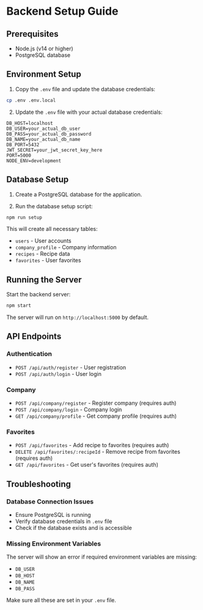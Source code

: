 # Backend Setup Guide

## Prerequisites
- Node.js (v14 or higher)
- PostgreSQL database

## Environment Setup

1. Copy the `.env` file and update the database credentials:
```bash
cp .env .env.local
```

2. Update the `.env` file with your actual database credentials:
```env
DB_HOST=localhost
DB_USER=your_actual_db_user
DB_PASS=your_actual_db_password
DB_NAME=your_actual_db_name
DB_PORT=5432
JWT_SECRET=your_jwt_secret_key_here
PORT=5000
NODE_ENV=development
```

## Database Setup

1. Create a PostgreSQL database for the application.

2. Run the database setup script:
```bash
npm run setup
```

This will create all necessary tables:
- `users` - User accounts
- `company_profile` - Company information
- `recipes` - Recipe data
- `favorites` - User favorites

## Running the Server

Start the backend server:
```bash
npm start
```

The server will run on `http://localhost:5000` by default.

## API Endpoints

### Authentication
- `POST /api/auth/register` - User registration
- `POST /api/auth/login` - User login

### Company
- `POST /api/company/register` - Register company (requires auth)
- `POST /api/company/login` - Company login
- `GET /api/company/profile` - Get company profile (requires auth)

### Favorites
- `POST /api/favorites` - Add recipe to favorites (requires auth)
- `DELETE /api/favorites/:recipeId` - Remove recipe from favorites (requires auth)
- `GET /api/favorites` - Get user's favorites (requires auth)

## Troubleshooting

### Database Connection Issues
- Ensure PostgreSQL is running
- Verify database credentials in `.env` file
- Check if the database exists and is accessible

### Missing Environment Variables
The server will show an error if required environment variables are missing:
- `DB_USER`
- `DB_HOST`
- `DB_NAME`
- `DB_PASS`

Make sure all these are set in your `.env` file.
